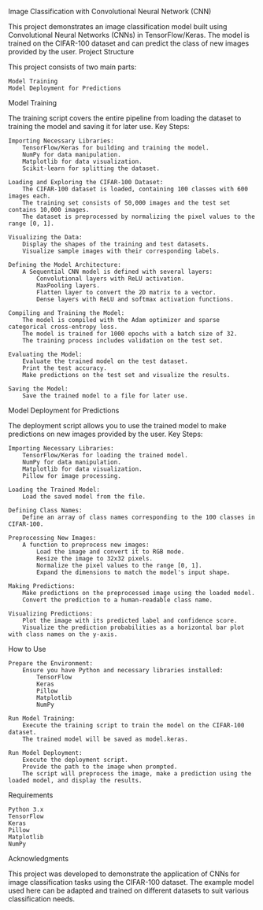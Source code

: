 Image Classification with Convolutional Neural Network (CNN)

This project demonstrates an image classification model built using Convolutional Neural Networks (CNNs) in TensorFlow/Keras. The model is trained on the CIFAR-100 dataset and can predict the class of new images provided by the user.
Project Structure

This project consists of two main parts:

    Model Training
    Model Deployment for Predictions

Model Training

The training script covers the entire pipeline from loading the dataset to training the model and saving it for later use.
Key Steps:

    Importing Necessary Libraries:
        TensorFlow/Keras for building and training the model.
        NumPy for data manipulation.
        Matplotlib for data visualization.
        Scikit-learn for splitting the dataset.

    Loading and Exploring the CIFAR-100 Dataset:
        The CIFAR-100 dataset is loaded, containing 100 classes with 600 images each.
        The training set consists of 50,000 images and the test set contains 10,000 images.
        The dataset is preprocessed by normalizing the pixel values to the range [0, 1].

    Visualizing the Data:
        Display the shapes of the training and test datasets.
        Visualize sample images with their corresponding labels.

    Defining the Model Architecture:
        A Sequential CNN model is defined with several layers:
            Convolutional layers with ReLU activation.
            MaxPooling layers.
            Flatten layer to convert the 2D matrix to a vector.
            Dense layers with ReLU and softmax activation functions.

    Compiling and Training the Model:
        The model is compiled with the Adam optimizer and sparse categorical cross-entropy loss.
        The model is trained for 1000 epochs with a batch size of 32.
        The training process includes validation on the test set.

    Evaluating the Model:
        Evaluate the trained model on the test dataset.
        Print the test accuracy.
        Make predictions on the test set and visualize the results.

    Saving the Model:
        Save the trained model to a file for later use.

Model Deployment for Predictions

The deployment script allows you to use the trained model to make predictions on new images provided by the user.
Key Steps:

    Importing Necessary Libraries:
        TensorFlow/Keras for loading the trained model.
        NumPy for data manipulation.
        Matplotlib for data visualization.
        Pillow for image processing.

    Loading the Trained Model:
        Load the saved model from the file.

    Defining Class Names:
        Define an array of class names corresponding to the 100 classes in CIFAR-100.

    Preprocessing New Images:
        A function to preprocess new images:
            Load the image and convert it to RGB mode.
            Resize the image to 32x32 pixels.
            Normalize the pixel values to the range [0, 1].
            Expand the dimensions to match the model's input shape.

    Making Predictions:
        Make predictions on the preprocessed image using the loaded model.
        Convert the prediction to a human-readable class name.

    Visualizing Predictions:
        Plot the image with its predicted label and confidence score.
        Visualize the prediction probabilities as a horizontal bar plot with class names on the y-axis.

How to Use

    Prepare the Environment:
        Ensure you have Python and necessary libraries installed:
            TensorFlow
            Keras
            Pillow
            Matplotlib
            NumPy

    Run Model Training:
        Execute the training script to train the model on the CIFAR-100 dataset.
        The trained model will be saved as model.keras.

    Run Model Deployment:
        Execute the deployment script.
        Provide the path to the image when prompted.
        The script will preprocess the image, make a prediction using the loaded model, and display the results.

Requirements

    Python 3.x
    TensorFlow
    Keras
    Pillow
    Matplotlib
    NumPy

Acknowledgments

This project was developed to demonstrate the application of CNNs for image classification tasks using the CIFAR-100 dataset. The example model used here can be adapted and trained on different datasets to suit various classification needs.
